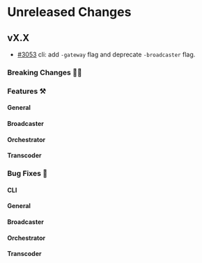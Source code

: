 # Unreleased Changes

## vX.X

- [#3053](https://github.com/livepeer/go-livepeer/pull/3053) cli: add `-gateway` flag and deprecate `-broadcaster` flag.

### Breaking Changes 🚨🚨

### Features ⚒

#### General

#### Broadcaster

#### Orchestrator

#### Transcoder

### Bug Fixes 🐞

#### CLI

#### General

#### Broadcaster

#### Orchestrator

#### Transcoder
